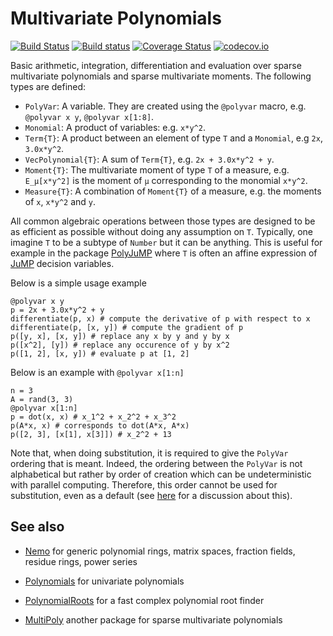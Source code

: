 # Multivariate Polynomials

[![Build Status](https://travis-ci.org/blegat/MultivariatePolynomials.jl.svg?branch=master)](https://travis-ci.org/blegat/MultivariatePolynomials.jl)
[![Build status](https://ci.appveyor.com/api/projects/status/4l5i8sbxev8405jl?svg=true)](https://ci.appveyor.com/project/blegat/multivariatepolynomials-jl)
[![Coverage Status](https://coveralls.io/repos/github/blegat/MultivariatePolynomials.jl/badge.svg?branch=master)](https://coveralls.io/github/blegat/MultivariatePolynomials.jl?branch=master)
[![codecov.io](http://codecov.io/github/blegat/MultivariatePolynomials.jl/coverage.svg?branch=master)](http://codecov.io/github/blegat/MultivariatePolynomials.jl?branch=master)

Basic arithmetic, integration, differentiation and evaluation over sparse multivariate polynomials and sparse multivariate moments.
The following types are defined:

* `PolyVar`: A variable. They are created using the `@polyvar` macro, e.g. `@polyvar x y`, `@polyvar x[1:8]`.
* `Monomial`: A product of variables: e.g. `x*y^2`.
* `Term{T}`: A product between an element of type `T` and a `Monomial`, e.g `2x`, `3.0x*y^2`.
* `VecPolynomial{T}`: A sum of `Term{T}`, e.g. `2x + 3.0x*y^2 + y`.
* `Moment{T}`: The multivariate moment of type `T` of a measure, e.g. `E_μ[x*y^2]` is the moment of `μ` corresponding to the monomial `x*y^2`.
* `Measure{T}`: A combination of `Moment{T}` of a measure, e.g. the moments of `x`, `x*y^2` and `y`.

All common algebraic operations between those types are designed to be as efficient as possible without doing any assumption on `T`.
Typically, one imagine `T` to be a subtype of `Number` but it can be anything.
This is useful for example in the package [PolyJuMP](https://github.com/JuliaOpt/PolyJuMP.jl) where `T` is often an affine expression of [JuMP](https://github.com/JuliaOpt/JuMP.jl) decision variables.

Below is a simple usage example
```
@polyvar x y
p = 2x + 3.0x*y^2 + y
differentiate(p, x) # compute the derivative of p with respect to x
differentiate(p, [x, y]) # compute the gradient of p
p([y, x], [x, y]) # replace any x by y and y by x
p([x^2], [y]) # replace any occurence of y by x^2
p([1, 2], [x, y]) # evaluate p at [1, 2]
```
Below is an example with `@polyvar x[1:n]`
```
n = 3
A = rand(3, 3)
@polyvar x[1:n]
p = dot(x, x) # x_1^2 + x_2^2 + x_3^2
p(A*x, x) # corresponds to dot(A*x, A*x)
p([2, 3], [x[1], x[3]]) # x_2^2 + 13
```
Note that, when doing substitution, it is required to give the `PolyVar` ordering that is meant.
Indeed, the ordering between the `PolyVar` is not alphabetical but rather by order of creation
which can be undeterministic with parallel computing.
Therefore, this order cannot be used for substitution, even as a default (see [here](https://github.com/blegat/MultivariatePolynomials.jl/issues/3) for a discussion about this).

## See also

* [Nemo](https://github.com/wbhart/Nemo.jl) for generic polynomial rings, matrix spaces, fraction fields, residue rings, power series

* [Polynomials](https://github.com/Keno/Polynomials.jl) for univariate polynomials

* [PolynomialRoots](https://github.com/giordano/PolynomialRoots.jl) for a fast complex polynomial root finder

* [MultiPoly](https://github.com/daviddelaat/MultiPoly.jl) another package for sparse multivariate polynomials
